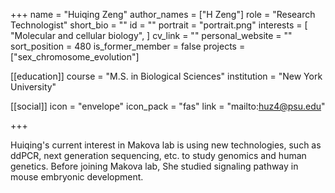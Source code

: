 +++
name = "Huiqing Zeng"
author_names = ["H Zeng"]
role = "Research Technologist"
short_bio = ""
id = ""
portrait = "portrait.png"
interests = [
  "Molecular and cellular biology",
]
cv_link = ""
personal_website = ""
sort_position = 480
is_former_member = false
projects = ["sex_chromosome_evolution"]

[[education]]
  course = "M.S. in Biological Sciences"
  institution = "New York University"
  
[[social]]
    icon = "envelope"
    icon_pack = "fas"
    link = "mailto:huz4@psu.edu"

+++



Huiqing's current interest in Makova lab is using new technologies, such as ddPCR, next generation sequencing, etc. to study genomics and human genetics. Before joining Makova lab, She studied signaling pathway in mouse embryonic development.
